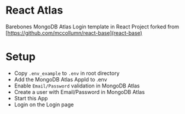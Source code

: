 # React Atlas

Barebones MongoDB Atlas Login template in React
Project forked from [https://github.com/mccollumn/react-base](react-base)

# Setup

* Copy `.env_example` to `.env` in root directory
* Add the MongoDB Atlas AppId to .env
* Enable `Email/Password` validation in MongoDB Atlas
* Create a user with Email/Password in MongoDB Atlas
* Start this App
* Login on the Login page
